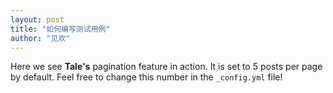 ```yaml
---
layout: post
title: "如何编写测试用例"
author: "见欢"
---
```


Here we see **Tale's** pagination feature in action. It is set to 5 posts per page by default. Feel free to change this number in the `_config.yml` file!
